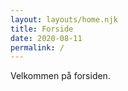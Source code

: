 ```yaml
---
layout: layouts/home.njk
title: Forside
date: 2020-08-11
permalink: /
---
```


Velkommen på forsiden.